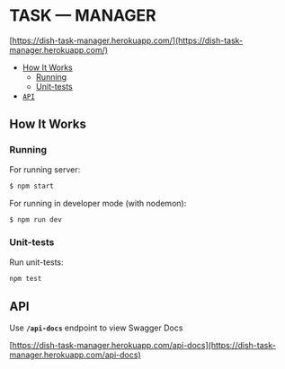 # TASK — MANAGER

[https://dish-task-manager.herokuapp.com/](https://dish-task-manager.herokuapp.com/)


- [How It Works](#Howitworks)
  - [Running](#Running)
  - [Unit-tests](#Unit-tests)
- [`API`](#API)

## How It Works

### Running

For running server:

```sh
$ npm start
```

For running in developer mode (with nodemon):

```sh
$ npm run dev
```

### Unit-tests

Run unit-tests:

```sh
npm test
```

## API

Use <b>`/api-docs`</b> endpoint to view Swagger Docs


[https://dish-task-manager.herokuapp.com/api-docs](https://dish-task-manager.herokuapp.com/api-docs)
